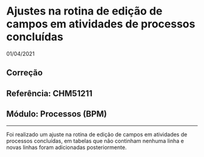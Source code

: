 # Ajustes na rotina de edição de campos em atividades de processos concluídas
01/04/2021
## Correção
## Referência: CHM51211
## Módulo: Processos (BPM)
***

Foi realizado um ajuste na rotina de edição de campos em atividades de processos concluídas, em tabelas que não continham nenhuma linha e novas linhas foram adicionadas posteriormente.
